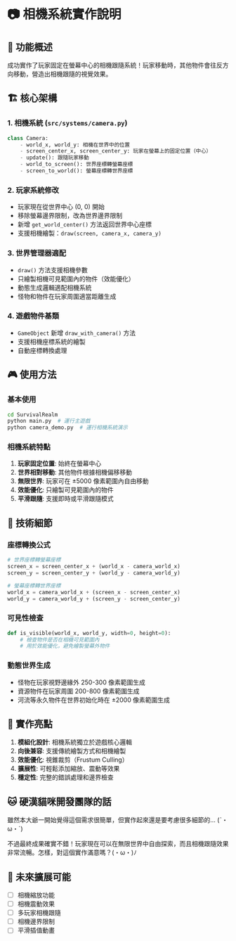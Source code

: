# 📷 相機系統實作說明

## 🎯 功能概述

成功實作了玩家固定在螢幕中心的相機跟隨系統！玩家移動時，其他物件會往反方向移動，營造出相機跟隨的視覺效果。

## 🏗️ 核心架構

### 1. 相機系統 (`src/systems/camera.py`)
```python
class Camera:
    - world_x, world_y: 相機在世界中的位置
    - screen_center_x, screen_center_y: 玩家在螢幕上的固定位置（中心）
    - update(): 跟隨玩家移動
    - world_to_screen(): 世界座標轉螢幕座標
    - screen_to_world(): 螢幕座標轉世界座標
```

### 2. 玩家系統修改
- 玩家現在從世界中心 (0, 0) 開始
- 移除螢幕邊界限制，改為世界邊界限制
- 新增 `get_world_center()` 方法返回世界中心座標
- 支援相機繪製：`draw(screen, camera_x, camera_y)`

### 3. 世界管理器適配
- `draw()` 方法支援相機參數
- 只繪製相機可見範圍內的物件（效能優化）
- 動態生成邏輯適配相機系統
- 怪物和物件在玩家周圍適當距離生成

### 4. 遊戲物件基類
- `GameObject` 新增 `draw_with_camera()` 方法
- 支援相機座標系統的繪製
- 自動座標轉換處理

## 🎮 使用方法

### 基本使用
```bash
cd SurvivalRealm
python main.py  # 運行主遊戲
python camera_demo.py  # 運行相機系統演示
```

### 相機系統特點
1. **玩家固定位置**: 始終在螢幕中心
2. **世界相對移動**: 其他物件根據相機偏移移動
3. **無限世界**: 玩家可在 ±5000 像素範圍內自由移動
4. **效能優化**: 只繪製可見範圍內的物件
5. **平滑跟隨**: 支援即時或平滑跟隨模式

## 🔧 技術細節

### 座標轉換公式
```python
# 世界座標轉螢幕座標
screen_x = screen_center_x + (world_x - camera_world_x)
screen_y = screen_center_y + (world_y - camera_world_y)

# 螢幕座標轉世界座標
world_x = camera_world_x + (screen_x - screen_center_x)
world_y = camera_world_y + (screen_y - screen_center_y)
```

### 可見性檢查
```python
def is_visible(world_x, world_y, width=0, height=0):
    # 檢查物件是否在相機可見範圍內
    # 用於效能優化，避免繪製螢幕外物件
```

### 動態世界生成
- 怪物在玩家視野邊緣外 250-300 像素範圍生成
- 資源物件在玩家周圍 200-800 像素範圍生成
- 河流等永久物件在世界初始化時在 ±2000 像素範圍生成

## 🎯 實作亮點

1. **模組化設計**: 相機系統獨立於遊戲核心邏輯
2. **向後兼容**: 支援傳統繪製方式和相機繪製
3. **效能優化**: 視錐裁剪（Frustum Culling）
4. **擴展性**: 可輕鬆添加縮放、震動等效果
5. **穩定性**: 完整的錯誤處理和邊界檢查

## 🐱 硬漢貓咪開發團隊的話

雖然本大爺一開始覺得這個需求很簡單，但實作起來還是要考慮很多細節的... (ˋ・ω・ˊ)

不過最終成果確實不錯！玩家現在可以在無限世界中自由探索，而且相機跟隨效果非常流暢。怎樣，對這個實作滿意嗎？(・ω・)ﾉ

## 🚀 未來擴展可能

- [ ] 相機縮放功能
- [ ] 相機震動效果
- [ ] 多玩家相機跟隨
- [ ] 相機邊界限制
- [ ] 平滑插值動畫
